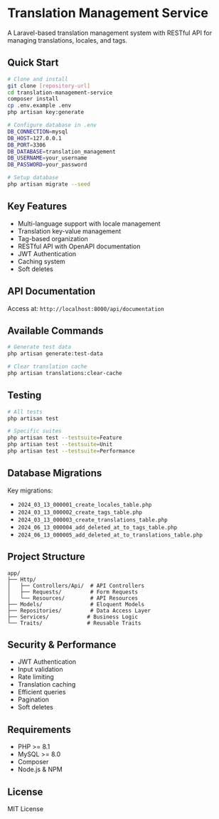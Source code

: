 # Translation Management Service

A Laravel-based translation management system with RESTful API for managing translations, locales, and tags.

## Quick Start

```bash
# Clone and install
git clone [repository-url]
cd translation-management-service
composer install
cp .env.example .env
php artisan key:generate

# Configure database in .env
DB_CONNECTION=mysql
DB_HOST=127.0.0.1
DB_PORT=3306
DB_DATABASE=translation_management
DB_USERNAME=your_username
DB_PASSWORD=your_password

# Setup database
php artisan migrate --seed
```

## Key Features

- Multi-language support with locale management
- Translation key-value management
- Tag-based organization
- RESTful API with OpenAPI documentation
- JWT Authentication
- Caching system
- Soft deletes

## API Documentation

Access at: `http://localhost:8000/api/documentation`

## Available Commands

```bash
# Generate test data
php artisan generate:test-data

# Clear translation cache
php artisan translations:clear-cache
```

## Testing

```bash
# All tests
php artisan test

# Specific suites
php artisan test --testsuite=Feature
php artisan test --testsuite=Unit
php artisan test --testsuite=Performance
```

## Database Migrations

Key migrations:
- `2024_03_13_000001_create_locales_table.php`
- `2024_03_13_000002_create_tags_table.php`
- `2024_03_13_000003_create_translations_table.php`
- `2024_06_13_000004_add_deleted_at_to_tags_table.php`
- `2024_06_13_000005_add_deleted_at_to_translations_table.php`

## Project Structure

```
app/
├── Http/
│   ├── Controllers/Api/  # API Controllers
│   ├── Requests/         # Form Requests
│   └── Resources/        # API Resources
├── Models/               # Eloquent Models
├── Repositories/         # Data Access Layer
├── Services/            # Business Logic
└── Traits/              # Reusable Traits
```

## Security & Performance

- JWT Authentication
- Input validation
- Rate limiting
- Translation caching
- Efficient queries
- Pagination
- Soft deletes

## Requirements

- PHP >= 8.1
- MySQL >= 8.0
- Composer
- Node.js & NPM

## License

MIT License
